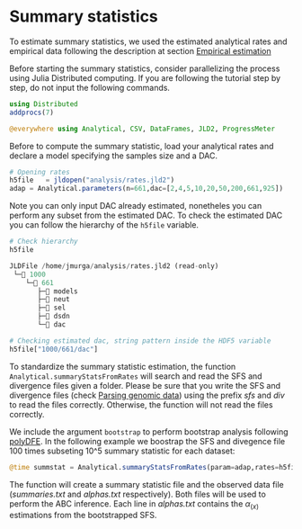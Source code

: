 # Summary statistics
To estimate summary statistics, we used the estimated analytical rates and empirical data following the description at section [Empirical estimation](empirical.md)

Before starting the summary statistics, consider parallelizing the process using Julia Distributed computing. If you are following the tutorial step by step, do not input the following commands.

```julia
using Distributed
addprocs(7)

@everywhere using Analytical, CSV, DataFrames, JLD2, ProgressMeter
```

Before to compute the summary statistic, load your analytical rates and declare a model specifying the samples size and a DAC.

```julia
# Opening rates
h5file   = jldopen("analysis/rates.jld2")
adap = Analytical.parameters(n=661,dac=[2,4,5,10,20,50,200,661,925])
```

Note you can only input DAC already estimated, nonetheles you can perform any subset from the estimated DAC. To check the estimated DAC you can follow the hierarchy of the ```h5file``` variable.

```julia 
# Check hierarchy
h5file

JLDFile /home/jmurga/analysis/rates.jld2 (read-only)
 └─📂 1000
    └─📂 661
       ├─🔢 models
       ├─🔢 neut
       ├─🔢 sel
       ├─🔢 dsdn
       └─🔢 dac
```

```julia
# Checking estimated dac, string pattern inside the HDF5 variable
h5file["1000/661/dac"]
```

To standardize the summary statistic estimation, the function ```Analytical.summaryStatsFromRates``` will search and read the SFS and divergence files given a folder. Please be sure that you write the SFS and divergence files (check [Parsing genomic data](input.md)) using the prefix *sfs* and *div* to read the files correctly. Otherwise, the function will not read the files correctly.

We include the argument ```bootstrap``` to perform bootstrap analysis following [polyDFE](https://github.com/paula-tataru/polyDFE). In the following example we boostrap the SFS and divegence file 100 times subseting 10^5 summary statistic for each dataset:

```julia
@time summstat = Analytical.summaryStatsFromRates(param=adap,rates=h5file,analysisFolder="analysis/",summstatSize=10^5,replicas=100,bootstrap=true);
```

The function will create a summary statistic file and the observed data file (*summaries.txt* and *alphas.txt* respectively). Both files will be used to perform the ABC inference. Each line in *alphas.txt* contains the $\alpha_(x)$ estimations from the bootstrapped SFS.
